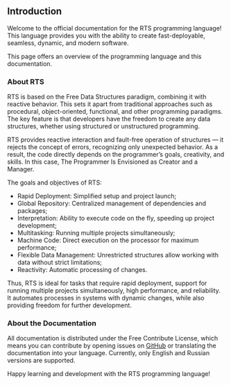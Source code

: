 ## Introduction

Welcome to the official documentation for the RTS programming language!
This language provides you with the ability to create fast-deployable, 
seamless, dynamic, and modern software.

This page offers an overview of the programming language and this 
documentation.

### About RTS

RTS is based on the Free Data Structures paradigm, combining it with 
reactive behavior. This sets it apart from traditional approaches such 
as procedural, object-oriented, functional, and other programming paradigms. 
The key feature is that developers have the freedom to create any data 
structures, whether using structured or unstructured programming.

RTS provides reactive interaction and fault-free operation of structures — 
it rejects the concept of errors, recognizing only unexpected behavior. 
As a result, the code directly depends on the programmer’s goals, 
creativity, and skills. In this case, The Programmer Is Envisioned as 
Creator and a Manager.

The goals and objectives of RTS:

* Rapid Deployment: Simplified setup and project launch;
* Global Repository: Centralized management of dependencies and packages;
* Interpretation: Ability to execute code on the fly, speeding up project development;
* Multitasking: Running multiple projects simultaneously;
* Machine Code: Direct execution on the processor for maximum performance;
* Flexible Data Management: Unrestricted structures allow working with data without strict limitations;
* Reactivity: Automatic processing of changes.

Thus, RTS is ideal for tasks that require rapid deployment, support for
running multiple projects simultaneously, high performance, and reliability.
It automates processes in systems with dynamic changes, while also providing
freedom for further development.

### About the Documentation

All documentation is distributed under the Free Contribute License, which means 
you can contribute by opening issues on [GitHub](https://github.com/miruji/rts-docs) 
or translating the documentation into your language. Currently, only English 
and Russian versions are supported.

Happy learning and development with the RTS programming language!